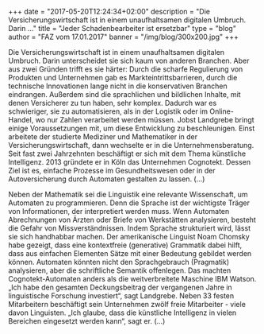 +++
date = "2017-05-20T12:24:34+02:00"
description = "Die Versicherungswirtschaft ist in einem unaufhaltsamen digitalen Umbruch. Darin ..."
title = "Jeder Schadenbearbeiter ist ersetzbar"
type = "blog"
author = "FAZ vom 17.01.2017"
banner = "/img/blog/300x200.jpg"
+++

Die Versicherungswirtschaft ist in einem unaufhaltsamen digitalen Umbruch. Darin unterscheidet sie sich kaum von anderen Branchen. Aber aus zwei Gründen trifft es sie härter: Durch die scharfe Regulierung von Produkten und Unternehmen gab es Markteintrittsbarrieren, durch die technische Innovationen lange nicht in die konservativen Branchen eindrangen. Außerdem sind die sprachlichen und bildlichen Inhalte, mit denen Versicherer zu tun haben, sehr komplex. Dadurch war es schwieriger, sie zu automatisieren, als in der Logistik oder im Online-Handel, wo nur Zahlen verarbeitet werden müssen. 
Jobst Landgrebe bringt einige Voraussetzungen mit, um diese Entwicklung zu beschleunigen. Einst arbeitete der studierte Mediziner und Mathematiker in der Versicherungswirtschaft, dann wechselte er in die Unternehmensberatung. Seit fast zwei Jahrzehnten beschäftigt er sich mit dem Thema künstliche Intelligenz. 2013 gründete er in Köln das Unternehmen Cognotekt. Dessen Ziel ist es, einfache Prozesse im Gesundheitswesen oder in der Autoversicherung durch Automaten gestalten zu lassen. (...)

Neben der Mathematik sei die Linguistik eine relevante Wissenschaft, um Automaten zu programmieren. Denn die Sprache ist der wichtigste Träger von Informationen, der interpretiert werden muss. Wenn Automaten Abrechnungen von Ärzten oder Briefe von Werkstätten analysieren, besteht die Gefahr von Missverständnissen. Indem Sprache strukturiert wird, lässt sie sich handhabbar machen. Der amerikanische Linguist Noam Chomsky habe gezeigt, dass eine kontextfreie (generative) Grammatik dabei hilft, dass aus einfachen Elementen Sätze mit einer Bedeutung gebildet werden können. Automaten könnten nicht den Sprachgebrauch (Pragmatik) analysieren, aber die schriftliche Semantik offenlegen. Das machten Cognotekt-Automaten anders als die weitverbreitete Maschine IBM Watson.
„Ich habe den gesamten Deckungsbeitrag der vergangenen Jahre in linguistische Forschung investiert“, sagt Landgrebe. Neben 33 festen Mitarbeitern beschäftigt sein Unternehmen zwölf freie Mitarbeiter - viele davon Linguisten. „Ich glaube, dass die künstliche Intelligenz in vielen Bereichen eingesetzt werden kann“, sagt er.
(...)